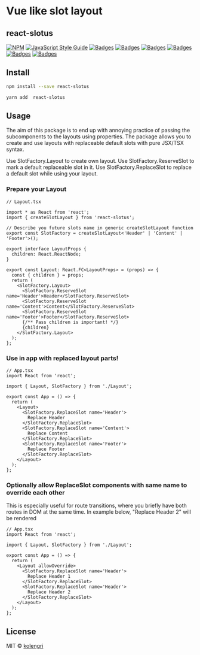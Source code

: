 # Vue like slot layout

## react-slotus

[![NPM](https://img.shields.io/npm/v/react-slotus.svg)](https://www.npmjs.com/package/react-slotus)
[![JavaScript Style Guide](https://img.shields.io/badge/code_style-standard-brightgreen.svg)](https://standardjs.com)
[![Badges](https://badgen.net/npm/license/react-slotus)](https://www.npmjs.com/package/react-slotus)
[![Badges](https://badgen.net/npm/dependents/react-slotus)](https://www.npmjs.com/package/react-slotus)
[![Badges](https://badgen.net/npm/types/react-slotus)](https://www.npmjs.com/package/react-slotus)
[![Badges](https://badgen.net/github/issues/kolengri/react-slotus)](https://www.npmjs.com/package/react-slotus)
[![Badges](https://badgen.net/bundlephobia/min/react-slotus)](https://bundlephobia.com/result?p=react-slotus)
[![Badges](https://badgen.net/bundlephobia/minzip/react-slotus)](https://bundlephobia.com/result?p=react-slotus)

## Install

```bash
npm install --save react-slotus
```

```bash
yarn add  react-slotus
```

## Usage

The aim of this package is to end up with annoying practice of passing the subcomponents to the layouts using properties. The package allows you to create and use layouts with replaceable default slots with pure JSX/TSX syntax.

Use SlotFactory.Layout to create own layout.
Use SlotFactory.ReserveSlot to mark a default replaceable slot in it.
Use SlotFactory.ReplaceSlot to replace a default slot while using your layout.


### Prepare your Layout

```tsx
// Layout.tsx

import * as React from 'react';
import { createSlotLayout } from 'react-slotus';

// Describe you future slots name in generic createSlotLayout function
export const SlotFactory = createSlotLayout<'Header' | 'Content' | 'Footer'>();

export interface LayoutProps {
  children: React.ReactNode;
}

export const Layout: React.FC<LayoutProps> = (props) => {
  const { children } = props;
  return (
    <SlotFactory.Layout>
      <SlotFactory.ReserveSlot name='Header'>Header</SlotFactory.ReserveSlot>
      <SlotFactory.ReserveSlot name='Content'>Content</SlotFactory.ReserveSlot>
      <SlotFactory.ReserveSlot name='Footer'>Footer</SlotFactory.ReserveSlot>
      {/** Pass children is important! */}
      {children}
    </SlotFactory.Layout>
  );
};
```

### Use in app with replaced layout parts!

```tsx
// App.tsx
import React from 'react';

import { Layout, SlotFactory } from './Layout';

export const App = () => {
  return (
    <Layout>
      <SlotFactory.ReplaceSlot name='Header'>
        Replace Header
      </SlotFactory.ReplaceSlot>
      <SlotFactory.ReplaceSlot name='Content'>
        Replace Content
      </SlotFactory.ReplaceSlot>
      <SlotFactory.ReplaceSlot name='Footer'>
        Replace Footer
      </SlotFactory.ReplaceSlot>
    </Layout>
  );
};
```

### Optionally allow ReplaceSlot components with same name to override each other

This is especially useful for route transitions, where you briefly have both routes in DOM at the same time.
In example below, "Replace Header 2" will be rendered

```tsx
// App.tsx
import React from 'react';

import { Layout, SlotFactory } from './Layout';

export const App = () => {
  return (
    <Layout allowOverride>
      <SlotFactory.ReplaceSlot name='Header'>
        Replace Header 1
      </SlotFactory.ReplaceSlot>
      <SlotFactory.ReplaceSlot name='Header'>
        Replace Header 2
      </SlotFactory.ReplaceSlot>
    </Layout>
  );
};
```

## License

MIT © [kolengri](https://github.com/kolengri)
